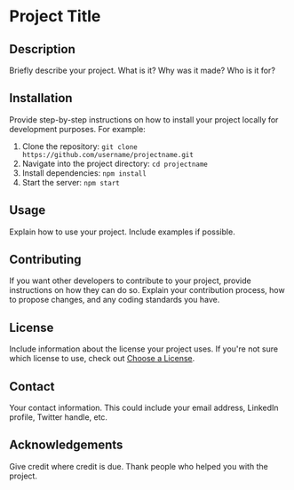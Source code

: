 # Project Title

## Description

Briefly describe your project. What is it? Why was it made? Who is it for?

## Installation

Provide step-by-step instructions on how to install your project locally for development purposes. For example:

1. Clone the repository: `git clone https://github.com/username/projectname.git`
2. Navigate into the project directory: `cd projectname`
3. Install dependencies: `npm install`
4. Start the server: `npm start`

## Usage

Explain how to use your project. Include examples if possible.

## Contributing

If you want other developers to contribute to your project, provide instructions on how they can do so. Explain your contribution process, how to propose changes, and any coding standards you have.

## License

Include information about the license your project uses. If you're not sure which license to use, check out [Choose a License](https://choosealicense.com/).

## Contact

Your contact information. This could include your email address, LinkedIn profile, Twitter handle, etc.

## Acknowledgements

Give credit where credit is due. Thank people who helped you with the project.
